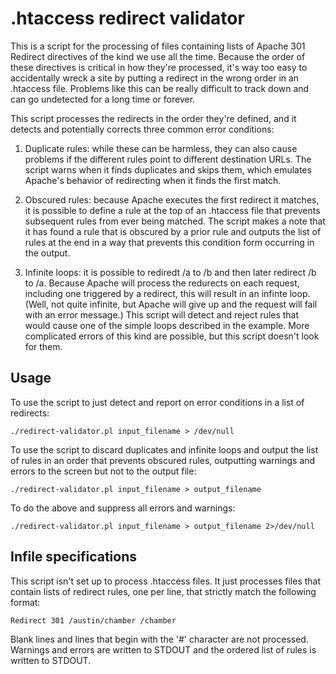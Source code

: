 # .htaccess redirect validator #

This is a script for the processing of files containing lists of Apache 301 Redirect directives of the kind we use all the time. Because the order of these directives is critical in how they're processed, it's way too easy to accidentally wreck a site by putting a redirect in the wrong order in an .htaccess file. Problems like this can be really difficult to track down and can go undetected for a long time or forever.

This script processes the redirects in the order they're defined, and it detects and potentially corrects three common error conditions:

1) Duplicate rules: while these can be harmless, they can also cause problems if the different rules point to different destination URLs. The script warns when it finds duplicates and skips them, which emulates Apache's behavior of redirecting when it finds the first match.

2) Obscured rules: because Apache executes the first redirect it matches, it is possible to define a rule at the top of an .htaccess file that prevents subsequent rules from ever being matched. The script makes a note that it has found a rule that is obscured by a prior rule and outputs the list of rules at the end in a way that prevents this condition form occurring in the output.

3) Infinite loops: it is possible to rediredt /a to /b and then later redirect /b to /a. Because Apache will process the redurects on each request, including one triggered by a redirect, this will result in an infinte loop. (Well, not quite infinite, but Apache will give up and the request will fail with an error message.) This script will detect and reject rules that would cause one of the simple loops described in the example. More complicated errors of this kind are possible, but this script doesn't look for them.

## Usage ##

To use the script to just detect and report on error conditions in a list of redirects:

`./redirect-validator.pl input_filename > /dev/null`

To use the script to discard duplicates and infinite loops and output the list of rules in an order that prevents obscured rules, outputting warnings and errors to the screen but not to the output file:

`./redirect-validator.pl input_filename > output_filename`

To do the above and suppress all errors and warnings:

`./redirect-validator.pl input_filename > output_filename 2>/dev/null`

## Infile specifications ##

This script isn't set up to process .htaccess files. It just processes files that contain lists of redirect rules, one per line, that strictly match the following format:

`Redirect 301 /austin/chamber /chamber`

Blank lines and lines that begin with the '#' character are not processed. Warnings and errors are written to STDOUT and the ordered list of rules is written to STDOUT.
